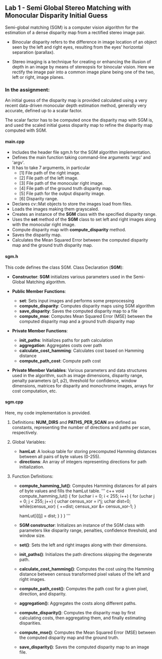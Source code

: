 ## Lab 1 - Semi Global Stereo Matching with Monocular Disparity Initial Guess

Semi-global matching (SGM) is a computer vision algorithm for the estimation of a dense disparity map from a rectified stereo image pair.

- Binocular disparity refers to the difference in image location of an object seen by the left and right eyes, resulting from the eyes’ horizontal separation (parallax). 

- Stereo imaging is a technique for creating or enhancing the illusion of depth in an image by means of stereopsis for binocular vision. Here we rectify the image pair into a common image plane being one of the two, left or right, image planes.

### In the assignment:
An initial guess of the disparity map is provided calculated using a very recent data-driven monocular depth estimation method, generally very accurate, defined up to a scalar factor.

The scalar factor has to be computed once the disparity map with SGM is, and used the scaled initial guess disparity map to refine the disparity map computed with SGM.

#### main.cpp

- Includes the header file sgm.h for the SGM algorithm implementation.
- Defines the main function taking command-line arguments 'argc' and 'argv'.
- It has to take 7 arguments, in particular
	- [1] File path of the right image.
	- [2] File path of the left image.
	- [3] File path of the monocular right image.
	- [4] File path of the ground truth disparity map.
	- [5] File path for the output disparity image.
	- [6] Disparity range.
- Declares cv::Mat objects to store the images load from files.
- Loads the images making them grayscaled.
- Creates an instance of the **SGM** class with the specified disparity range.
- Uses the **set** method of the **SGM** class to set left and right images along with the monocular right image.
- Compute disparity map with **compute_disparity** method.
- Saves the disparity map.
- Calculates the Mean Squared Error between the computed disparity map and the ground truth disparity map.

#### sgm.h

This code defines the class SGM.
Class Declaration (**SGM**):
- **Constructor**: **SGM** initializes various parameters used in the Semi-Global Matching algorithm.
- **Public Member Functions**:
	- **set**: Sets input images and performs some preprocessing
	- **compute_disparity**: Computes disparity maps using SGM algorithm
	- **save_disparity**: Saves the computed disparity map to a file
	- **compute_mse**: Computes Mean Squared Error (MSE) between the computed disparity map and a ground truth disparity map
	
- **Private Member Functions**:
	- **init_paths**: Initializes paths for path calculation
	- **aggregation**: Aggregates costs over path
	- **calculate_cost_hamming**: Calculates cost based on Hamming distance
	- **compute_path_cost**: Compute path cost
	
- **Private Member Variables**: Various parameters and data structures used in the algorithm, such as image dimensions, disparity range, penalty parameters (p1, p2), threshold for confidence, window dimensions, matrices for disparity and monochrome images, arrays for cost computation, etc.

#### sgm.cpp

Here, my code implementation is provided.

1. Definitions: **NUM_DIRS** and **PATHS_PER_SCAN** are defined as constants, representing the number of directions and paths per scan, respectively.

2. Global Variables:
	- **hamLut**: A lookup table for storing precomputed Hamming distances between all pairs of byte values (0-255).
	- **directions**: An array of integers representing directions for path initialization.

3. Function Definitions:
	- **compute_hamming_lut()**: Computes Hamming distances for all pairs of byte values and fills the hamLut table.
''' c++
void compute_hamming_lut()
{
  for (uchar i = 0; i < 255; i++)
  {
    for (uchar j = 0; j < 255; j++)
    {
      uchar census_xor = i^j;
      uchar dist=0;
      while(census_xor)
      {
        ++dist;
        census_xor &= census_xor-1;
      }
      
      hamLut[i][j] = dist;
    }
  }
}
'''
	- **SGM constructor**: Initializes an instance of the SGM class with parameters like disparity range, penalties, confidence threshold, and window size.
	- **set()**: Sets the left and right images along with their dimensions.
	- **init_paths()**: Initializes the path directions skipping the degenerate path.
	- **calculate_cost_hamming()**: Computes the cost using the Hamming distance between census transformed pixel values of the left and right images.
	- **compute_path_cost()**: Computes the path cost for a given pixel, direction, and disparity.
	- **aggregation()**: Aggregates the costs along different paths.
	- **compute_disparity()**: Computes the disparity map by first calculating costs, then aggregating them, and finally estimating disparities.
	- **compute_mse()**: Computes the Mean Squared Error (MSE) between the computed disparity map and the ground truth.
	- **save_disparity()**: Saves the computed disparity map to an image file.
